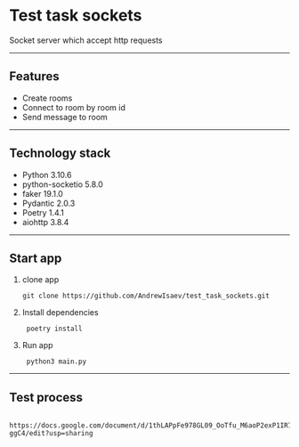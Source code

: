 # Test task sockets
Socket server which accept http requests 
***
## Features
- Create rooms
- Connect to room by room id
- Send message to room
***
## Technology stack
- Python 3.10.6
- python-socketio 5.8.0
- faker 19.1.0
- Pydantic 2.0.3
- Poetry 1.4.1
- aiohttp 3.8.4

***
## Start app
1. clone app
   ```
   git clone https://github.com/AndrewIsaev/test_task_sockets.git
2. Install dependencies
   ```
    poetry install
3. Run app
   ```
    python3 main.py
***
## Test process
```
    https://docs.google.com/document/d/1thLAPpFe978GL09_OoTfu_M6aoP2exP1IR7xKd-ggC4/edit?usp=sharing
